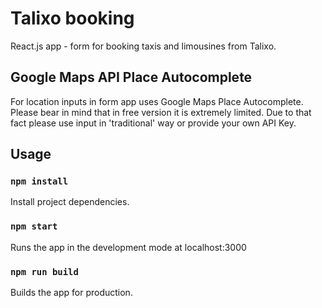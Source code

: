 # Talixo booking
React.js app - form for booking taxis and limousines from Talixo.
## Google Maps API Place Autocomplete
For location inputs in form app uses Google Maps Place Autocomplete. Please bear in mind that in free version it is extremely limited. Due to that fact please use input in 'traditional' way or provide your own API Key.
## Usage
### `npm install`
Install project dependencies.

### `npm start`
Runs the app in the development mode at localhost:3000

### `npm run build`
Builds the app for production.
